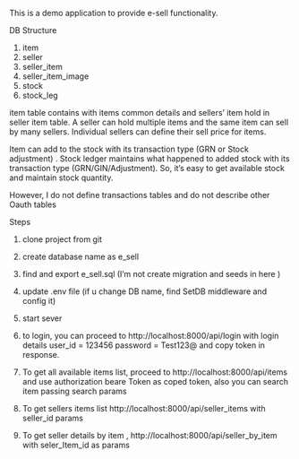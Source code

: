 This is a demo application to provide e-sell functionality.

DB Structure
1.	item
2.	seller
3.	seller_item
4.	seller_item_image
5.	stock
6.	stock_leg

item table contains with items common details and sellers’ item hold in seller item table.
A seller can hold multiple items and the same item can sell by many sellers.
Individual sellers can define their sell price for items.

Item can add to the stock with its transaction type (GRN or Stock adjustment) .
Stock ledger maintains what happened to added stock with its transaction type (GRN/GIN/Adjustment). So, it’s easy to get available stock and maintain stock quantity.

However, I do not define transactions tables and do not describe other Oauth tables 

Steps
1.	clone project from git
2.	create database name as e_sell
3.	find and export  e_sell.sql (I’m not create migration and seeds in here ) 
4.	update .env file (if u change DB name, find SetDB middleware and config it)
5.	start sever
6.	to login, you can proceed to http://localhost:8000/api/login with login details
user_id = 123456
password = Test123@
and copy token in response.
7.	To get all available items list, proceed to http://localhost:8000/api/items and use authorization beare Token as coped token, also you can search item passing search params
   
8.	To get sellers items list http://localhost:8000/api/seller_items with seller_id params
 
9.	To get seller details by item , http://localhost:8000/api/seller_by_item with seler_Item_id as params
